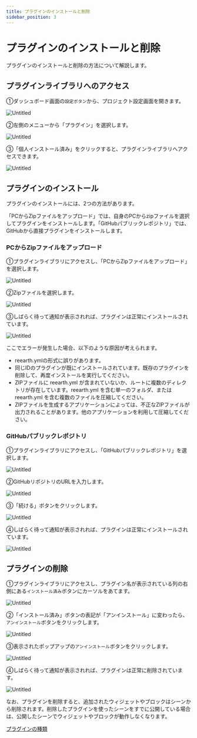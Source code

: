 ```yaml
---
title: プラグインのインストールと削除
sidebar_position: 3
---
```


# プラグインのインストールと削除

プラグインのインストールと削除の方法について解説します。

## プラグインライブラリへのアクセス

①ダッシュボード画面の`設定ボタン`から、プロジェクト設定画面を開きます。

![Untitled](./img/0.png)

②左側のメニューから「プラグイン」を選択します。

![Untitled](./img/1.png)

③「個人インストール済み」をクリックすると、プラグインライブラリへアクセスできます。

![Untitled](./img/2.png)

## プラグインのインストール

プラグインのインストールには、2つの方法があります。

「PCからZipファイルをアップロード」では、自身のPCからzipファイルを選択してプラグインをインストールします。「GitHubパブリックレポジトリ」では、GitHubから直接プラグインをインストールします。

### PCからZipファイルをアップロード

①プラグインライブラリにアクセスし、「PCからZipファイルをアップロード」を選択します。

![Untitled](./img/3.png)

②Zipファイルを選択します。

![Untitled](./img/4.png)

③しばらく待って通知が表示されれば、プラグインは正常にインストールされています。

![Untitled](./img/5.png)

ここでエラーが発生した場合、以下のような原因が考えられます。

- reearth.ymlの形式に誤りがあります。
- 同じIDのプラグインが既にインストールされています。既存のプラグインを削除して、再度インストールを実行してください。
- ZIPファイルに reearth.yml が含まれていないか、ルートに複数のディレクトリが存在しています。reearth.yml を含む単一のフォルダ、または reearth.yml を含む複数のファイルを圧縮してください。
- ZIPファイルを生成するアプリケーションによっては、不正なZIPファイルが出力されることがあります。他のアプリケーションを利用して圧縮してください。

### GitHubパブリックレポジトリ

①プラグインライブラリにアクセスし、「GitHubパブリックレポジトリ」を選択します。

![Untitled](./img/6.png)

②GitHubリポジトリのURLを入力します。

![Untitled](./img/7.png)

③「続ける」ボタンをクリックします。

![Untitled](./img/8.png)

④しばらく待って通知が表示されれば、プラグインは正常にインストールされています。

![Untitled](./img/5.png)

## プラグインの削除

①プラグインライブラリにアクセスし、プラグイン名が表示されている列の右側にある`インストール済み`ボタンにカーソルをあてます。

![Untitled](./img/9.png)

②「インストール済み」ボタンの表記が「アンインストール」に変わったら、`アンインストール`ボタンをクリックします。

![Untitled](./img/10.png)

③表示されたポップアップの`アンインストール`ボタンをクリックします。

![Untitled](./img/11.png)

④しばらく待って通知が表示されれば、プラグインは正常に削除されています。

![Untitled](./img/12.png)

なお、プラグインを削除すると、追加されたウィジェットやブロックはシーンから削除されます。削除したプラグインを使ったシーンをすでに公開している場合は、公開したシーンでウィジェットやブロックが動作しなくなります。

[プラグインの種類](https://www.notion.so/bbc476d5e9f445c89665deccd9400501?pvs=21)